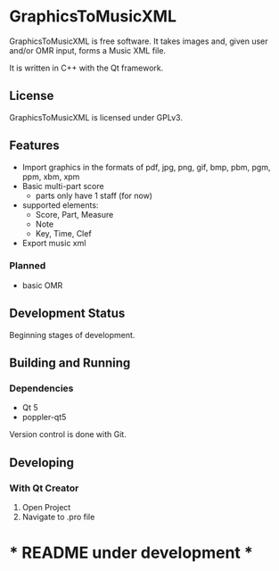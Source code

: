# GraphicsToMusicXML
GraphicsToMusicXML is free software. It takes images and, given user and/or OMR input, forms a Music XML file.

It is written in C++ with the Qt framework.

## License
GraphicsToMusicXML is licensed under GPLv3.

## Features
* Import graphics in the formats of pdf, jpg, png, gif, bmp, pbm, pgm, ppm, xbm, xpm
* Basic multi-part score
  * parts only have 1 staff (for now)
* supported elements:
  * Score, Part, Measure
  * Note
  * Key, Time, Clef
* Export music xml

### Planned
* basic OMR

## Development Status
Beginning stages of development.

## Building and Running
### Dependencies
* Qt 5
* poppler-qt5

Version control is done with Git.

## Developing
### With Qt Creator
1. Open Project
2. Navigate to .pro file

# * README under development *
